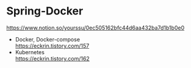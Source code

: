 # Spring-Docker
https://www.notion.so/yourssu/0ec505162bfc44d6aa432ba7d1b1b0e0

- Docker, Docker-compose  
  https://eckrin.tistory.com/157
- Kubernetes  
  https://eckrin.tistory.com/162

